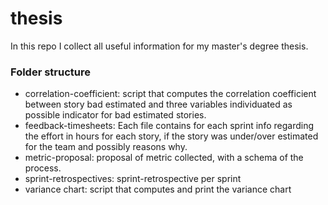 # thesis
In this repo I collect all useful information for my master's degree thesis.

### Folder structure
- correlation-coefficient: script that computes the correlation coefficient between story bad estimated and three variables individuated as possible indicator for bad estimated stories.
- feedback-timesheets: Each file contains for each sprint info regarding the effort in hours for each story, if the story was under/over estimated for the team and possibly reasons why.
- metric-proposal: proposal of metric collected, with a schema of the process.
- sprint-retrospectives: sprint-retrospective per sprint
- variance chart: script that computes and print the variance chart
